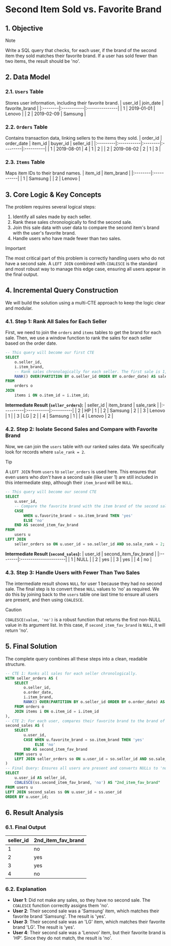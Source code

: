 # Second Item Sold vs. Favorite Brand

## 1. Objective
> [!NOTE]
> Write a SQL query that checks, for each user, if the brand of the second item they sold matches their favorite brand. If a user has sold fewer than two items, the result should be 'no'.

## 2. Data Model

### 2.1. `Users` Table
Stores user information, including their favorite brand.
| user_id | join_date  | favorite_brand |
|:--------|:-----------|:---------------|
| 1       | 2019-01-01 | Lenovo         |
| 2       | 2019-02-09 | Samsung        |

### 2.2. `Orders` Table
Contains transaction data, linking sellers to the items they sold.
| order_id | order_date | item_id | buyer_id | seller_id |
|:---------|:-----------|:--------|:---------|:----------|
| 1        | 2019-08-01 | 4       | 1        | 2         |
| 2        | 2019-08-02 | 2       | 1        | 3         |

### 2.3. `Items` Table
Maps item IDs to their brand names.
| item_id | item_brand |
|:--------|:-----------|
| 1       | Samsung    |
| 2       | Lenovo     |

## 3. Core Logic & Key Concepts
The problem requires several logical steps:
1.  Identify all sales made by each seller.
2.  Rank these sales chronologically to find the second sale.
3.  Join this sale data with user data to compare the second item's brand with the user's favorite brand.
4.  Handle users who have made fewer than two sales.

> [!IMPORTANT]
> The most critical part of this problem is correctly handling users who do not have a second sale. A `LEFT JOIN` combined with `COALESCE` is the standard and most robust way to manage this edge case, ensuring all users appear in the final output.

## 4. Incremental Query Construction
We will build the solution using a multi-CTE approach to keep the logic clear and modular.

### 4.1. Step 1: Rank All Sales for Each Seller
First, we need to join the `orders` and `items` tables to get the brand for each sale. Then, we use a window function to rank the sales for each seller based on the order date.

```sql
-- This query will become our first CTE
SELECT
    o.seller_id,
    i.item_brand,
    -- Rank sales chronologically for each seller. The first sale is 1, second is 2, etc.
    RANK() OVER(PARTITION BY o.seller_id ORDER BY o.order_date) AS sale_rank
FROM
    orders o
JOIN
    items i ON o.item_id = i.item_id;
```
**Intermediate Result (`seller_orders`):**
| seller_id | item_brand | sale_rank |
|:----------|:-----------|:----------|
| 2         | HP         | 1         |
| 2         | Samsung    | 2         |
| 3         | Lenovo     | 1         |
| 3         | LG         | 2         |
| 4         | Samsung    | 1         |
| 4         | Lenovo     | 2         |

### 4.2. Step 2: Isolate Second Sales and Compare with Favorite Brand
Now, we can join the `users` table with our ranked sales data. We specifically look for records where `sale_rank = 2`.

> [!TIP]
> A `LEFT JOIN` from `users` to `seller_orders` is used here. This ensures that even users who *don't* have a second sale (like user 1) are still included in this intermediate step, although their `item_brand` will be `NULL`.

```sql
-- This query will become our second CTE
SELECT
    u.user_id,
    -- Compare the favorite brand with the item brand of the second sale.
    CASE
        WHEN u.favorite_brand = so.item_brand THEN 'yes'
        ELSE 'no'
    END AS second_item_fav_brand
FROM
    users u
LEFT JOIN
    seller_orders so ON u.user_id = so.seller_id AND so.sale_rank = 2;
```
**Intermediate Result (`second_sales`):**
| user_id | second_item_fav_brand |
|:--------|:----------------------|
| 1       | NULL                  |
| 2       | yes                   |
| 3       | yes                   |
| 4       | no                    |

### 4.3. Step 3: Handle Users with Fewer Than Two Sales
The intermediate result shows `NULL` for user 1 because they had no second sale. The final step is to convert these `NULL` values to 'no' as required. We do this by joining back to the `users` table one last time to ensure all users are present, and then using `COALESCE`.

> [!CAUTION]
> `COALESCE(value, 'no')` is a robust function that returns the first non-NULL value in its argument list. In this case, if `second_item_fav_brand` is `NULL`, it will return 'no'.

## 5. Final Solution
The complete query combines all these steps into a clean, readable structure.
```sql
-- CTE 1: Ranks all sales for each seller chronologically.
WITH seller_orders AS (
    SELECT
        o.seller_id,
        o.order_date,
        i.item_brand,
        RANK() OVER(PARTITION BY o.seller_id ORDER BY o.order_date) AS sale_rank
    FROM orders o
    JOIN items i ON o.item_id = i.item_id
),
-- CTE 2: For each user, compares their favorite brand to the brand of their second sale (if it exists).
second_sales AS (
    SELECT
        u.user_id,
        CASE WHEN u.favorite_brand = so.item_brand THEN 'yes'
             ELSE 'no'
        END AS second_item_fav_brand
    FROM users u
    LEFT JOIN seller_orders so ON u.user_id = so.seller_id AND so.sale_rank = 2
)
-- Final Query: Ensures all users are present and converts NULLs to 'no'.
SELECT
    u.user_id AS seller_id,
    COALESCE(ss.second_item_fav_brand, 'no') AS "2nd_item_fav_brand"
FROM users u
LEFT JOIN second_sales ss ON u.user_id = ss.user_id
ORDER BY u.user_id;
```

## 6. Result Analysis

### 6.1. Final Output
| seller_id | 2nd_item_fav_brand |
|:----------|:-------------------|
| 1         | no                 |
| 2         | yes                |
| 3         | yes                |
| 4         | no                 |

### 6.2. Explanation
*   **User 1**: Did not make any sales, so they have no second sale. The `COALESCE` function correctly assigns them 'no'.
*   **User 2**: Their second sale was a 'Samsung' item, which matches their favorite brand 'Samsung'. The result is 'yes'.
*   **User 3**: Their second sale was an 'LG' item, which matches their favorite brand 'LG'. The result is 'yes'.
*   **User 4**: Their second sale was a 'Lenovo' item, but their favorite brand is 'HP'. Since they do not match, the result is 'no'.

